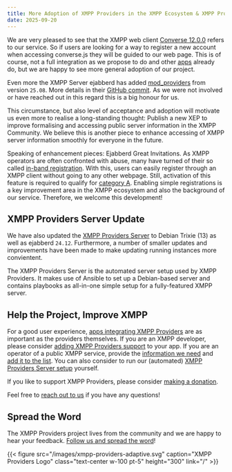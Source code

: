 ```yaml
---
title: More Adoption of XMPP Providers in the XMPP Ecosystem & XMPP Providers Server Update
date: 2025-09-20
---
```


We are very pleased to see that the XMPP web client [Converse 12.0.0](https://github.com/conversejs/converse.js/releases/tag/v12.0.0) refers to our service.
So if users are looking for a way to register a new account when accessing converse.js they will be guided to our web page.
This is of course, not a full integration as we propose to do and other [apps](https://providers.xmpp.net/apps/) already do, but we are happy to see more general adoption of our project.

Even more the XMPP Server ejabberd has added [mod_providers](https://docs.ejabberd.im/admin/configuration/modules/#mod_providers) from version `25.08`.
More details in their [GitHub commit](https://github.com/processone/ejabberd/commit/97e1b419a0189b4a5a87f0fc6ef709af799beaa0).
As we were not involved or have reached out in this regard this is a big honour for us.

This circumstance, but also level of acceptance and adoption will motivate us even more to realise a long-standing thought:
Publish a new XEP to improve formalising and accessing public server information in the XMPP Community.
We believe this is another piece to enhance accessing of XMPP server information smoothly for everyone in the future.

Speaking of enhancement pieces: Ejabberd Great Invitations. As XMPP operators are often confronted with abuse, many have turned of their so called [in-band registration](https://xmpp.org/extensions/xep-0077.html).
With this, users can easily register through an XMPP client without going to any other webpage.
Still, activation of this feature is required to qualify for [category A](https://providers.xmpp.net/faq/#in-which-categories-can-providers-be).
Enabling simple registrations is a key improvement area in the XMPP ecosystem and also the background of our service.
Therefore, we welcome this development!

## XMPP Providers Server Update

We have also updated the [XMPP Providers Server](https://invent.kde.org/melvo/xmpp-providers-server/-/blob/master/README.md?ref_type=heads) to Debian Trixie (13) as well as ejabberd `24.12`.
Furthermore, a number of smaller updates and improvements have been made to make updating running instances more convientent.

The XMPP Providers Server is the automated server setup used by XMPP Providers.
It makes use of Ansible to set up a Debian-based server and contains playbooks as all-in-one simple setup for a fully-featured XMPP server.

## Help the Project, Improve XMPP

For a good user experience, [apps integrating XMPP Providers](/apps/) are as important as the providers themselves.
If you are an XMPP developer, please consider [adding XMPP Providers support](https://invent.kde.org/melvo/xmpp-providers#usage) to your app.
If you are an operator of a public XMPP service, provide the [information we need](/faq/#where-do-we-have-the-providers-properties-from) and [add it to the list](https://invent.kde.org/melvo/xmpp-providers/-/blob/master/CONTRIBUTING.md#providers).
You can also consider to run our (automated) [XMPP Providers Server setup](https://invent.kde.org/melvo/xmpp-providers-server/-/blob/master/README.md?ref_type=heads) yourself.

If you like to support XMPP Providers, please consider [making a donation](https://liberapay.com/xmpp_providers).

Feel free to [reach out to us](/contact/) if you have any questions!

## Spread the Word

The XMPP Providers project lives from the community and we are happy to hear your feedback.
[Follow us and spread the word](https://fosstodon.org/@xmpp_providers)!

{{< figure src="/images/xmpp-providers-adaptive.svg" caption="XMPP Providers Logo" class="text-center w-100 pt-5" height="300" link="/" >}}
